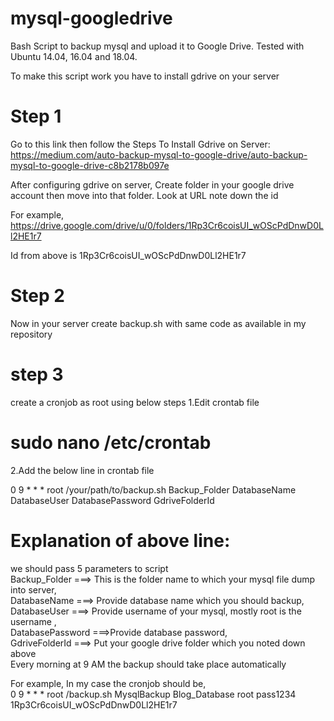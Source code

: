 # mysql-googledrive

Bash Script to backup mysql and upload it to Google Drive. Tested with Ubuntu 14.04, 16.04 and 18.04.



 To make this script work you have to install gdrive on your server
 
 # Step 1

Go to this link then  follow the Steps To Install Gdrive on Server:
https://medium.com/auto-backup-mysql-to-google-drive/auto-backup-mysql-to-google-drive-c8b2178b097e

After configuring gdrive on server, Create folder in your google drive account then move into that folder. Look at URL note down the id

For example,
https://drive.google.com/drive/u/0/folders/1Rp3Cr6coisUI_wOScPdDnwD0Ll2HE1r7

Id from above is 1Rp3Cr6coisUI_wOScPdDnwD0Ll2HE1r7

# Step 2
Now in your server create backup.sh with same code as available in my repository 

# step 3

create a cronjob as root  using below steps
  1.Edit crontab file
  
   # sudo nano /etc/crontab
   
  2.Add the below line  in crontab file
  
  0 9  * * * root /your/path/to/backup.sh Backup_Folder DatabaseName DatabaseUser DatabasePassword GdriveFolderId 
  
  # Explanation of above line:                                                                                                            
  we should pass 5 parameters to script                                                                                                    
  Backup_Folder ===> This is the folder name to which your mysql file dump into server,                                                  
  DatabaseName  ===> Provide  database name which you should backup,                                                                      
  DatabaseUser  ===> Provide username of your mysql, mostly root is the username ,                                                             
  DatabasePassword ===>Provide database password,                                                                                         
  GdriveFolderId   ===> Put your google drive folder which you noted down above                                                           
  Every morning at 9 AM the backup should take place automatically                                                          
  
  For example, In  my case the cronjob should be,                                                                                        
  0 9  * * * root /backup.sh MysqlBackup Blog_Database root pass1234 1Rp3Cr6coisUI_wOScPdDnwD0Ll2HE1r7  
  
  
  
  
  
  
  













